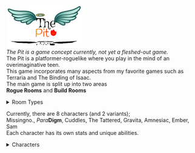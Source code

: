 <img src='image2.jpg' width='200'> <br>
*The Pit is a game concept currently, not yet a fleshed-out game.* <br/>
The Pit is a platformer-roguelike where you play in the mind of an overimaginative teen. <br/>
This game incorporates many aspects from my favorite games such as Terraria and The Binding of Isaac. <br/>
The main game is split up into two areas <br/>
**Rogue Rooms** and **Build Rooms** <br/>

<details>
<summary>Room Types</summary>
    
  ### Rogue Rooms <br/>
  Rogue Rooms are typical top-down Zelda-style rooms with enemies and such. <br/>
  ### Build Rooms <br/>
  Build Rooms are 2d Terraria style rooms where there is a parkour area or a puzzle. <br/>
  In these rooms, your weapon turns into a digging tool based on its attributes, and you gain a block inventory. <br>
  ------------------------------------------------------------------------------------------------------------- <br>
  </details>

Currently, there are 8 characters (and 2 variants); <br>
Missingno., *Para***Digm**, Cuddles, The Tattered, Gravita, Amnesiac, Ember, Sam <br/>
Each character has its own stats and unique abilities. <br>

<details>
<summary>Characters</summary>
    
Sam <br>
> Literally does nothing special < <br> 
Ember <br>
> Spits fire and can summon fire < tornadoes <br> 
Amnesiac <br>
> Rerolls his stats and items < <br> 
Gravita <br>
> Bends gravity to his will < <br> 
 
<details>
<summary>Cuddles</summary>
    
Cuddles <br>

> Deals out deadly contact damage and takes none back <br>

Cuddles II <br>

> Deals MASSIVE contact damage and takes some back <br>

  </details>


The Tattered <br>
> Can't regen but starts with max hp <br>

*Para***Digm** <br>
> 
Missingno. <br>
>

  </details>
